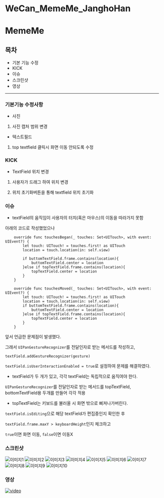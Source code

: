 # WeCan_MemeMe_JanghoHan

# MemeMe

## 목차
 - 기본 기능 수정
 - KICK
 - 이슈
 - 스크린샷
 - 영상

---
### 기본기능 수정사항
 - 사진

  1) 사진 캡처 범위 변경

 - 텍스트필드

  1) top textfield 클릭시 화면 이동 안되도록 수정

### KICK
 - TextField 위치 변경

  1) 사용자가 드래그 하여 위치 변경

  2) 위치 초기화버튼을 통해 textfield 위치 초기화

### 이슈
 - textField의 움직임이 사용자의 터치(혹은 마우스)의 이동을 따라가지 못함

 아래의 코드로 작성했었으나

        override func touchesBegan(_ touches: Set<UITouch>, with event: UIEvent?) {
            let touch: UITouch! = touches.first! as UITouch
            location = touch.location(in: self.view)

            if buttomTextField.frame.contains(location){
                buttomTextField.center = location
            }else if topTextField.frame.contains(location){
                topTextField.center = location
            }
        }
        
        override func touchesMoved(_ touches: Set<UITouch>, with event: UIEvent?) {
            let touch: UITouch! = touches.first! as UITouch
            location = touch.location(in: self.view)
            if buttomTextField.frame.contains(location){
                buttomTextField.center = location
            }else if topTextField.frame.contains(location){
                topTextField.center = location
            }
        }


 앞서 언급한 문제점이 발생했다.

 그래서 `UIPanGestureRecognizer`를 전달인자로 받는 메서드를 작성하고, 

 `textField.addGestureRecognizer(gesture)`

 `textField.isUserInteractionEnabled = true`로 설정하여 문제를 해결하였다.

- textField가 두 개가 있고, 각각 textField는 독립적으로 움직여야 한다.

 `UIPanGestureRecognizer`를 전달인자로 받는 메서드를 topTextField, bottomTextField용 두개를 만들어 각각 적용

- topTextField는 키보드를 불러올 시 화면 밖으로 삐져나가버린다.

 `textField.isEditing`으로 해당 textField가 편집중인지 확인한 후

 `textField.frame.maxY > keyboardHeight`인지 체크하고

 `true`이면 화면 이동, `false`이면 이동X

### 스크린샷
![이미지1](https://github.com/BoostCamp/WeCan_MemeMe_JanghoHan/blob/master/images/picture1.png)
![이미지2](https://github.com/BoostCamp/WeCan_MemeMe_JanghoHan/blob/master/images/picture2.png)
![이미지3](https://github.com/BoostCamp/WeCan_MemeMe_JanghoHan/blob/master/images/picture3.png)
![이미지4](https://github.com/BoostCamp/WeCan_MemeMe_JanghoHan/blob/master/images/picture4.png)
![이미지5](https://github.com/BoostCamp/WeCan_MemeMe_JanghoHan/blob/master/images/picture5.png)
![이미지6](https://github.com/BoostCamp/WeCan_MemeMe_JanghoHan/blob/master/images/picture6.png)
![이미지7](https://github.com/BoostCamp/WeCan_MemeMe_JanghoHan/blob/master/images/picture7.png)
![이미지8](https://github.com/BoostCamp/WeCan_MemeMe_JanghoHan/blob/master/images/picture8.png)
![이미지9](https://github.com/BoostCamp/WeCan_MemeMe_JanghoHan/blob/master/images/picture9.png)
![이미지10](https://github.com/BoostCamp/WeCan_MemeMe_JanghoHan/blob/master/images/picture10.png)

### 영상
[![video](http://img.youtube.com/vi/Ps1BOg9D8v0/0.jpg)](https://www.youtube.com/watch?v=Ps1BOg9D8v0&feature=youtu.be)
